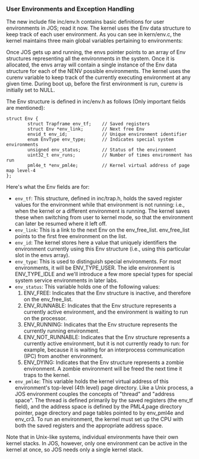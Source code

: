 ### User Environments and Exception Handling
The new include file inc/env.h contains basic definitions for user environments in JOS; read it now. The kernel uses the Env data structure to keep track of each user environment. As you can see in kern/env.c, the kernel maintains three main global variables pertaining to environments:

Once JOS gets up and running, the envs pointer points to an array of Env structures representing all the environments in the system. Once it is allocated, the envs array will contain a single instance of the Env data structure for each of the NENV possible environments. The kernel uses the curenv variable to keep track of the currently executing environment at any given time. During boot up, before the first environment is run, curenv is initially set to NULL.

The Env structure is defined in inc/env.h as follows (Only important fields are mentioned):
```
struct Env {
        struct Trapframe env_tf;    // Saved registers
        struct Env *env_link;       // Next free Env
        envid_t env_id;             // Unique environment identifier
        enum EnvType env_type;      // Indicates special system environments
        unsigned env_status;        // Status of the environment
        uint32_t env_runs;          // Number of times environment has run
        pml4e_t *env_pml4e;         // Kernel virtual address of page map level-4
};
```
Here's what the Env fields are for:

* `env_tf`: This structure, defined in inc/trap.h, holds the saved register values for the environment while that environment is not running: i.e., when the kernel or a different environment is running. The kernel saves these when switching from user to kernel mode, so that the environment can later be resumed where it left off.
* `env_link`: This is a link to the next Env on the env_free_list. env_free_list points to the first free environment on the list.
* `env_id`: The kernel stores here a value that uniquely identifiers the environment currently using this Env structure (i.e., using this particular slot in the envs array).
* `env_type`: This is used to distinguish special environments. For most environments, it will be ENV_TYPE_USER. The idle environment is ENV_TYPE_IDLE and we'll introduce a few more special types for special system service environments in later labs.
* `env_status`: This variable holds one of the following values:
     1. ENV_FREE: Indicates that the Env structure is inactive, and therefore on the env_free_list.
     2. ENV_RUNNABLE: Indicates that the Env structure represents a currently active environment, and the environment is waiting to run on the processor.
     3. ENV_RUNNING: Indicates that the Env structure represents the currently running environment.
     4. ENV_NOT_RUNNABLE: Indicates that the Env structure represents a currently active environment, but it is not currently ready to run: for example, because it is waiting for an interprocess communication (IPC) from another environment.
     5. ENV_DYING: Indicates that the Env structure represents a zombie environment. A zombie environment will be freed the next time it traps to the kernel.
* `env_pml4e`: This variable holds the kernel virtual address of this environment's top-level (4th level) page directory. Like a Unix process, a JOS environment couples the concepts of "thread" and "address space". The thread is defined primarily by the saved registers (the env_tf field), and the address space is defined by the PML4,page directory pointer, page directory and page tables pointed to by env_pml4e and env_cr3. To run an environment, the kernel must set up the CPU with both the saved registers and the appropriate address space.

Note that in Unix-like systems, individual environments have their own kernel stacks. In JOS, however, only one environment can be active in the kernel at once, so JOS needs only a single kernel stack.
